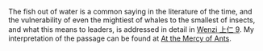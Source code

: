 The fish out of water
is a common saying
in the literature of the time,
and the vulnerability
of even the mightiest of whales
to the smallest of insects,
and what this means to leaders,
is addressed in detail in
[Wenzi 上仁 9](https://ctext.org/wenzi/shang-ren#n58667 "Source code").
My interpretation of the passage can be found at
[At the Mercy of Ants](/blog/ants-part-1 "Read At the Mercy of Ants - Part 1").
